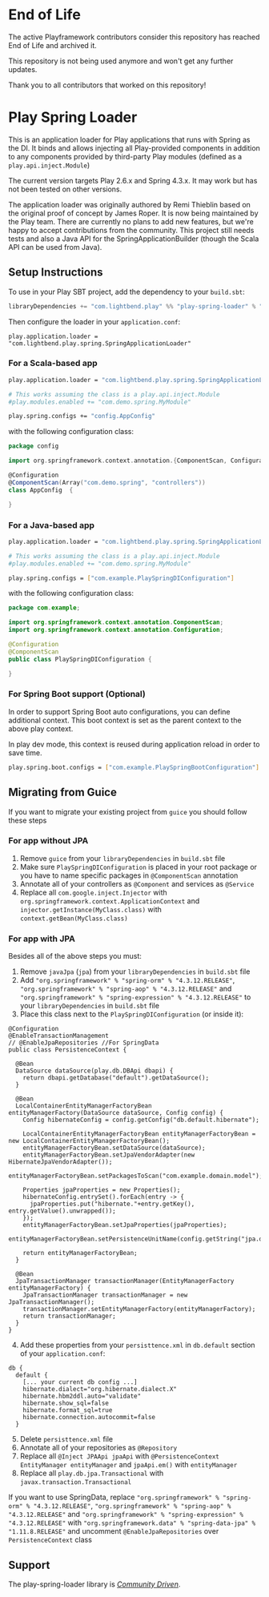 # End of Life

The active Playframework contributors consider this repository has reached End of Life and archived it.

This repository is not being used anymore and won't get any further updates.

Thank you to all contributors that worked on this repository!


# Play Spring Loader

This is an application loader for Play applications that runs with Spring as the DI. It binds and allows injecting all Play-provided components in addition to any components provided by third-party Play modules (defined as a `play.api.inject.Module`)

The current version targets Play 2.6.x and Spring 4.3.x. It may work but has not been tested on other versions.

The application loader was originally authored by Remi Thieblin based on the original proof of concept by James Roper. It is now being maintained by the Play team. There are currently no plans to add new features, but we're happy to accept contributions from the community. This project still needs tests and also a Java API for the SpringApplicationBuilder (though the Scala API can be used from Java).

## Setup Instructions

To use in your Play SBT project, add the dependency to your `build.sbt`:

```scala
libraryDependencies += "com.lightbend.play" %% "play-spring-loader" % "0.0.2"
```

Then configure the loader in your `application.conf`:

```
play.application.loader = "com.lightbend.play.spring.SpringApplicationLoader"
````

### For a Scala-based app

```sh
play.application.loader = "com.lightbend.play.spring.SpringApplicationLoader"

# This works assuming the class is a play.api.inject.Module
#play.modules.enabled += "com.demo.spring.MyModule"

play.spring.configs += "config.AppConfig"
```

with the following configuration class:

```scala
package config

import org.springframework.context.annotation.{ComponentScan, Configuration}

@Configuration
@ComponentScan(Array("com.demo.spring", "controllers"))
class AppConfig  {

}
```

### For a Java-based app

```sh
play.application.loader = "com.lightbend.play.spring.SpringApplicationLoader"

# This works assuming the class is a play.api.inject.Module
#play.modules.enabled += "com.demo.spring.MyModule"

play.spring.configs = ["com.example.PlaySpringDIConfiguration"]
```

with the following configuration class:

```java
package com.example;

import org.springframework.context.annotation.ComponentScan;
import org.springframework.context.annotation.Configuration;

@Configuration
@ComponentScan
public class PlaySpringDIConfiguration {

}
```

### For Spring Boot support (Optional)

In order to support Spring Boot auto configurations, you can define additional context. This boot context is set as the parent context to the above play context. 

In play dev mode, this context is reused during application reload in order to save time.

```sh
play.spring.boot.configs = ["com.example.PlaySpringBootConfiguration"]

```

## Migrating from Guice

If you want to migrate your existing project from `guice` you should follow these steps

### For app without JPA

1. Remove `guice` from your `libraryDependencies` in `build.sbt` file
2. Make sure `PlaySpringDIConfiguration` is placed in your root package or you have to name specific packages in `@ComponentScan` annotation
3. Annotate all of your controllers as `@Component` and services as `@Service`
4. Replace all `com.google.inject.Injector` with `org.springframework.context.ApplicationContext` and `injector.getInstance(MyClass.class)` with `context.getBean(MyClass.class)`

### For app with JPA

Besides all of the above steps you must:

1. Remove `javaJpa` (`jpa`) from your `libraryDependencies` in `build.sbt` file
2. Add `"org.springframework" % "spring-orm" % "4.3.12.RELEASE"`, `"org.springframework" % "spring-aop" % "4.3.12.RELEASE"` and
`"org.springframework" % "spring-expression" % "4.3.12.RELEASE"` to your `libraryDependencies` in `build.sbt` file
3. Place this class next to the `PlaySpringDIConfiguration` (or inside it):
```
@Configuration
@EnableTransactionManagement
// @EnableJpaRepositories //For SpringData
public class PersistenceContext {

  @Bean
  DataSource dataSource(play.db.DBApi dbapi) {
    return dbapi.getDatabase("default").getDataSource();
  }

  @Bean
  LocalContainerEntityManagerFactoryBean entityManagerFactory(DataSource dataSource, Config config) {
    Config hibernateConfig = config.getConfig("db.default.hibernate");

    LocalContainerEntityManagerFactoryBean entityManagerFactoryBean = new LocalContainerEntityManagerFactoryBean();
    entityManagerFactoryBean.setDataSource(dataSource);
    entityManagerFactoryBean.setJpaVendorAdapter(new HibernateJpaVendorAdapter());
    entityManagerFactoryBean.setPackagesToScan("com.example.domain.model");

    Properties jpaProperties = new Properties();
    hibernateConfig.entrySet().forEach(entry -> {
      jpaProperties.put("hibernate."+entry.getKey(), entry.getValue().unwrapped());
    });
    entityManagerFactoryBean.setJpaProperties(jpaProperties);
    entityManagerFactoryBean.setPersistenceUnitName(config.getString("jpa.default"));

    return entityManagerFactoryBean;
  }

  @Bean
  JpaTransactionManager transactionManager(EntityManagerFactory entityManagerFactory) {
    JpaTransactionManager transactionManager = new JpaTransactionManager();
    transactionManager.setEntityManagerFactory(entityManagerFactory);
    return transactionManager;
  }
}
```
4. Add these properties from your `persisttence.xml` in `db.default` section of your `application.conf`:
```
db {
  default {
    [... your current db config ...]
    hibernate.dialect="org.hibernate.dialect.X"
    hibernate.hbm2ddl.auto="validate"
    hibernate.show_sql=false
    hibernate.format_sql=true
    hibernate.connection.autocommit=false
  }
```
5. Delete `persisttence.xml` file
6. Annotate all of your repositories as `@Repository`
7. Replace all `@Inject JPAApi jpaApi` with `@PersistenceContext EntityManager entityManager` and `jpaApi.em()` with `entityManager`
8. Replace all `play.db.jpa.Transactional` with `javax.transaction.Transactional`

If you want to use SpringData, replace `"org.springframework" % "spring-orm" % "4.3.12.RELEASE"`, `"org.springframework" % "spring-aop" % "4.3.12.RELEASE"` and `"org.springframework" % "spring-expression" % "4.3.12.RELEASE"` with `"org.springframework.data" % "spring-data-jpa" % "1.11.8.RELEASE"` and uncomment `@EnableJpaRepositories` over `PersistenceContext` class

## Support

The play-spring-loader library is *[Community Driven][]*.

[Community Driven]: https://developer.lightbend.com/docs/lightbend-platform/introduction/getting-help/support-terminology.html#community-driven
